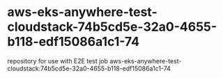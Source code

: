 # aws-eks-anywhere-test-cloudstack-74b5cd5e-32a0-4655-b118-edf15086a1c1-74
repository for use with E2E test job aws-eks-anywhere-test-cloudstack:74b5cd5e-32a0-4655-b118-edf15086a1c1-74
